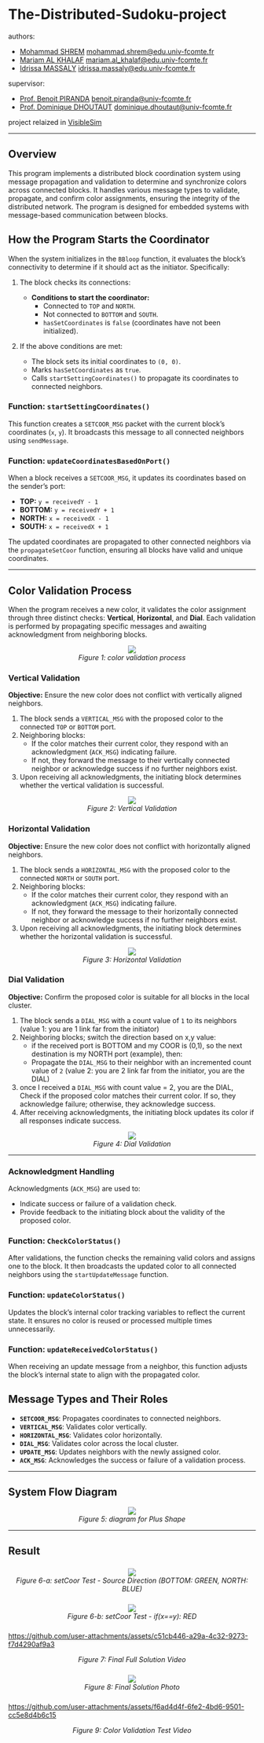 # The-Distributed-Sudoku-project

authors:
  * [Mohammad SHREM](https://www.linkedin.com/in/mohammadbshreem/) <mohammad.shrem@edu.univ-fcomte.fr>
  * [Mariam AL KHALAF]() <mariam.al_khalaf@edu.univ-fcomte.fr>
  * [Idrissa MASSALY]() <idrissa.massaly@edu.univ-fcomte.fr>

supervisor:
  * [Prof. Benoit PIRANDA](https://www.femto-st.fr/fr/personnel-femto/bpiranda) <benoit.piranda@univ-fcomte.fr>
  * [Prof. Dominique DHOUTAUT](https://www.femto-st.fr/fr/personnel-femto/ddhoutau) <dominique.dhoutaut@univ-fcomte.fr>

project relaized in [VisibleSim](https://github.com/VisibleSim/VisibleSim)

---

## Overview
This program implements a distributed block coordination system using message propagation and validation to determine and synchronize colors across connected blocks. It handles various message types to validate, propagate, and confirm color assignments, ensuring the integrity of the distributed network. The program is designed for embedded systems with message-based communication between blocks.

## How the Program Starts the Coordinator
When the system initializes in the `BBloop` function, it evaluates the block’s connectivity to determine if it should act as the initiator. Specifically:

1. The block checks its connections:
    - **Conditions to start the coordinator:**
        - Connected to `TOP` and `NORTH`.
        - Not connected to `BOTTOM` and `SOUTH`.
        - `hasSetCoordinates` is `false` (coordinates have not been initialized).

2. If the above conditions are met:
    - The block sets its initial coordinates to `(0, 0)`.
    - Marks `hasSetCoordinates` as `true`.
    - Calls `startSettingCoordinates()` to propagate its coordinates to connected neighbors.

### Function: `startSettingCoordinates()`
This function creates a `SETCOOR_MSG` packet with the current block’s coordinates (`x`, `y`). It broadcasts this message to all connected neighbors using `sendMessage`.

### Function: `updateCoordinatesBasedOnPort()`
When a block receives a `SETCOOR_MSG`, it updates its coordinates based on the sender’s port:
- **TOP:** `y = receivedY - 1`
- **BOTTOM:** `y = receivedY + 1`
- **NORTH:** `x = receivedX - 1`
- **SOUTH:** `x = receivedX + 1`

The updated coordinates are propagated to other connected neighbors via the `propagateSetCoor` function, ensuring all blocks have valid and unique coordinates.

---

## Color Validation Process
When the program receives a new color, it validates the color assignment through three distinct checks: **Vertical**, **Horizontal**, and **Dial**. Each validation is performed by propagating specific messages and awaiting acknowledgment from neighboring blocks.

<div align="center">
<img src="https://github.com/user-attachments/assets/c401bff5-5d48-44c6-b33d-dc236c24e4fd"></br>
<i>Figure 1: color validation process</i>
</div>

### Vertical Validation
**Objective:** Ensure the new color does not conflict with vertically aligned neighbors.

1. The block sends a `VERTICAL_MSG` with the proposed color to the connected `TOP` or `BOTTOM` port.
2. Neighboring blocks:
    - If the color matches their current color, they respond with an acknowledgment (`ACK_MSG`) indicating failure.
    - If not, they forward the message to their vertically connected neighbor or acknowledge success if no further neighbors exist.
3. Upon receiving all acknowledgments, the initiating block determines whether the vertical validation is successful.

<div align="center">
<img src="https://github.com/user-attachments/assets/bb5fd80a-2ab8-4780-8e6d-4dec877372fb"></br>
 <i>Figure 2: Vertical Validation</i>
</div>
              

### Horizontal Validation
**Objective:** Ensure the new color does not conflict with horizontally aligned neighbors.

1. The block sends a `HORIZONTAL_MSG` with the proposed color to the connected `NORTH` or `SOUTH` port.
2. Neighboring blocks:
    - If the color matches their current color, they respond with an acknowledgment (`ACK_MSG`) indicating failure.
    - If not, they forward the message to their horizontally connected neighbor or acknowledge success if no further neighbors exist.
3. Upon receiving all acknowledgments, the initiating block determines whether the horizontal validation is successful.

<div align="center">
<img src="https://github.com/user-attachments/assets/57d70b67-8f37-4dce-b99f-7d0c6ec14cf5"></br>
 <i>Figure 3: Horizontal Validation</i>
</div>

### Dial Validation
**Objective:** Confirm the proposed color is suitable for all blocks in the local cluster.

1. The block sends a `DIAL_MSG` with a count value of `1` to its neighbors (value 1: you are 1 link far from the initiator) 
2. Neighboring blocks; switch the direction based on x,y value:
    - if the received port is BOTTOM and my COOR is (0,1), so the next destination is my NORTH port (example), then:
    - Propagate the `DIAL_MSG` to their neighbor with an incremented count value of `2` (value 2: you are 2 link far from the initiator, you are the DIAL)
3. once I received a `DIAL_MSG` with count value = 2, you are the DIAL, Check if the proposed color matches their current color. If so, they acknowledge failure; otherwise, they acknowledge success.
4. After receiving acknowledgments, the initiating block updates its color if all responses indicate success.

<div align="center">
<img src="https://github.com/user-attachments/assets/7a64bc9d-e3b2-4d8e-84b5-e4b356966db4"></br>
  <i>Figure 4: Dial Validation</i>
</div>

---

### Acknowledgment Handling
Acknowledgments (`ACK_MSG`) are used to:
- Indicate success or failure of a validation check.
- Provide feedback to the initiating block about the validity of the proposed color.

### Function: `CheckColorStatus()`
After validations, the function checks the remaining valid colors and assigns one to the block. It then broadcasts the updated color to all connected neighbors using the `startUpdateMessage` function.

### Function: `updateColorStatus()`
Updates the block’s internal color tracking variables to reflect the current state. It ensures no color is reused or processed multiple times unnecessarily.

### Function: `updateReceivedColorStatus()`
When receiving an update message from a neighbor, this function adjusts the block’s internal state to align with the propagated color.

## Message Types and Their Roles
- **`SETCOOR_MSG`**: Propagates coordinates to connected neighbors.
- **`VERTICAL_MSG`**: Validates color vertically.
- **`HORIZONTAL_MSG`**: Validates color horizontally.
- **`DIAL_MSG`**: Validates color across the local cluster.
- **`UPDATE_MSG`**: Updates neighbors with the newly assigned color.
- **`ACK_MSG`**: Acknowledges the success or failure of a validation process.

---

## System Flow Diagram

<div align="center">
<img src="https://github.com/user-attachments/assets/72a59411-16a2-4fa9-b700-e161bd987fc4"></br>
<i>Figure 5: diagram for Plus Shape</i>
</div>

---

## Result

###
<div align="center">
<img src="https://github.com/user-attachments/assets/c8b49f94-b446-4596-b3af-a493aa8bea16"></br>
<i>Figure 6-a: setCoor Test - Source Direction (BOTTOM: GREEN, NORTH: BLUE)</i>
</div>

###
<div align="center">
<img src="https://github.com/user-attachments/assets/55bd66f0-f90b-4e68-958b-a9381a53537b"></br>
<i>Figure 6-b: setCoor Test - if(x==y): RED</i>
</div>

###
https://github.com/user-attachments/assets/c51cb446-a29a-4c32-9273-f7d4290af9a3
<div align="center">
<i>Figure 7: Final Full Solution Video</i>
</div>

###
<div align="center">
<img src="https://github.com/user-attachments/assets/b65a1ad6-fe7a-49af-a5a2-a5cd420d6c4a"></br>
<i>Figure 8: Final Solution Photo</i>
</div>

###
https://github.com/user-attachments/assets/f6ad4d4f-6fe2-4bd6-9501-cc5e8d4b6c15
<div align="center">
<i>Figure 9: Color Validation Test Video</i>
</div>

